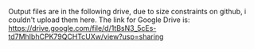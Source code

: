 Output files are in the following drive, due to size constraints on github, i couldn't upload them here. The link for Google Drive is: https://drive.google.com/file/d/1tBsN3_5cEs-td7MhIbhCPK79QCHTcUXw/view?usp=sharing
